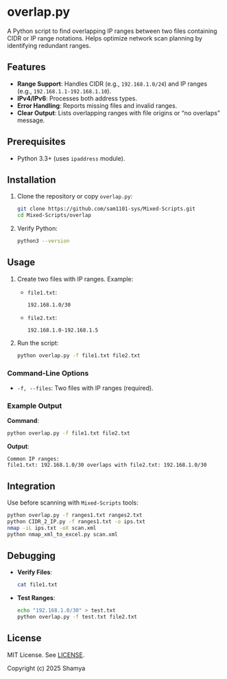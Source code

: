 # overlap.py

A Python script to find overlapping IP ranges between two files containing CIDR or IP range notations. Helps optimize network scan planning by identifying redundant ranges.

## Features

- **Range Support**: Handles CIDR (e.g., `192.168.1.0/24`) and IP ranges (e.g., `192.168.1.1-192.168.1.10`).
- **IPv4/IPv6**: Processes both address types.
- **Error Handling**: Reports missing files and invalid ranges.
- **Clear Output**: Lists overlapping ranges with file origins or “no overlaps” message.

## Prerequisites

- Python 3.3+ (uses `ipaddress` module).

## Installation

1. Clone the repository or copy `overlap.py`:

   ```bash
   git clone https://github.com/sam1101-sys/Mixed-Scripts.git
   cd Mixed-Scripts/overlap
   ```

2. Verify Python:

   ```bash
   python3 --version
   ```

## Usage

1. Create two files with IP ranges. Example:

   - `file1.txt`:
     ```
     192.168.1.0/30
     ```
   - `file2.txt`:
     ```
     192.168.1.0-192.168.1.5
     ```

2. Run the script:

   ```bash
   python overlap.py -f file1.txt file2.txt
   ```

### Command-Line Options

- `-f, --files`: Two files with IP ranges (required).

### Example Output

**Command**:
```bash
python overlap.py -f file1.txt file2.txt
```

**Output**:
```
Common IP ranges:
file1.txt: 192.168.1.0/30 overlaps with file2.txt: 192.168.1.0/30
```

## Integration

Use before scanning with `Mixed-Scripts` tools:
```bash
python overlap.py -f ranges1.txt ranges2.txt
python CIDR_2_IP.py -f ranges1.txt -o ips.txt
nmap -iL ips.txt -oX scan.xml
python nmap_xml_to_excel.py scan.xml
```

## Debugging

- **Verify Files**:
  ```bash
  cat file1.txt
  ```
- **Test Ranges**:
  ```bash
  echo "192.168.1.0/30" > test.txt
  python overlap.py -f test.txt file2.txt
  ```

## License

MIT License. See [LICENSE](../../LICENSE).

Copyright (c) 2025 Shamya